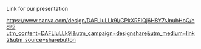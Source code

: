 Link for our presentation

https://www.canva.com/design/DAFLIuLLk9I/CPkXRFIQj6H8Y7rJnubHoQ/edit?utm_content=DAFLIuLLk9I&utm_campaign=designshare&utm_medium=link2&utm_source=sharebutton
